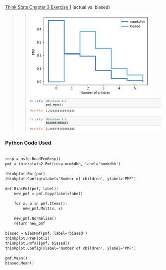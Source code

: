 [Think Stats Chapter 3 Exercise 1](http://greenteapress.com/thinkstats2/html/thinkstats2004.html#toc31) (actual vs. biased)

>> ![](Images/3.1Image1.png)
>> ![](Images/3.1Image2.png)

### Python Code Used

```{python}

resp = nsfg.ReadFemResp()
pmf = thinkstats2.Pmf(resp.numkdhh, label='numkdhh')

thinkplot.Pmf(pmf)
thinkplot.Config(xlabel='Number of children', ylabel='PMF')

def BiasPmf(pmf, label):
    new_pmf = pmf.Copy(label=label)

    for x, p in pmf.Items():
        new_pmf.Mult(x, x)
        
    new_pmf.Normalize()
    return new_pmf
    
biased = BiasPmf(pmf, label='biased')
thinkplot.PrePlot(2)
thinkplot.Pmfs([pmf, biased])
thinkplot.Config(xlabel='Number of children', ylabel='PMF')

pmf.Mean()
biased.Mean()
```
